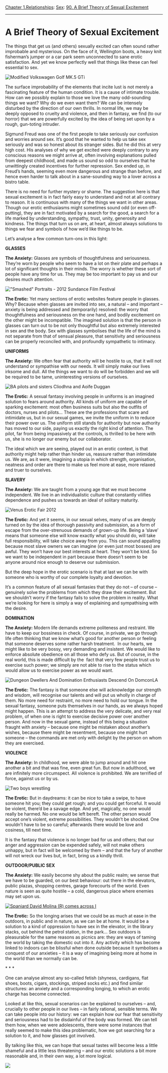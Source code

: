 [Chapter 1.Relationships](https://www.theschooloflife.com/thebookoflife/category/relationships/): [Sex](https://www.theschooloflife.com/thebookoflife/category/relationships/sex/): [90. A Brief Theory of Sexual Excitement](https://www.theschooloflife.com/thebookoflife/what-do-the-things-that-turn-us-on-mean-a-brief-theory-of-sexual-excitement/)

* * *

# A Brief Theory of Sexual Excitement

The things that get us (and others) sexually excited can often sound rather improbable and mysterious. On the face of it, Wellington boots, a heavy knit fisherman’s jumper or a car park seem unconnected to sane erotic satisfaction. And yet we know perfectly well that things like these can feel essential to sex.

![Modified Volkswagen Golf MK.5 GTi](https://www.theschooloflife.com/thebookoflife/wp-content/uploads/2014/09/car.jpg)

The surface improbability of the elements that incite lust is not merely a fascinating feature of the human condition. It is a cause of intimate trouble. How can we possibly explain to those we love the many odd-sounding things we want? Why do we even want them? We can be intensely disturbed by the direction of our own thrills. In normal life, we may be deeply opposed to cruelty and violence, and then in fantasy, we find (to our horror) that we are powerfully excited by the idea of being set upon by a rough, gun-toting intruder.

Sigmund Freud was one of the first people to take seriously our confusion and worries around sex. It’s good that he wanted to help us take sex seriously and was so honest about its stranger sides. But he did this at very high cost. His analyses of why we get excited were deeply contrary to any conscious reasons we might arrive at, often involving explanations pulled from deepest childhood, and made us sound so odd to ourselves that he unwittingly created incentives for further repression. Sex ended up, in Freud’s hands, seeming even more dangerous and strange than before, and hence even harder to talk about in a sane-sounding way to a lover across a bistro table.

There is no need for further mystery or shame. The suggestion here is that sexual excitement is in fact fairly easy to understand and not at all contrary to reason. It is continuous with many of the things we want in other areas. Though our erotic enthusiasms might sometimes sound odd (or even off-putting), they are in fact motivated by a search for the good, a search for a life marked by understanding, sympathy, trust, unity, generosity and kindness. The things that turn us on are, at heart, almost always solutions to things we fear and symbols of how we’d like things to be.

Let’s analyse a few common turn-ons in this light:

**GLASSES**

**The Anxiety:** Glasses are symbols of thoughtfulness and seriousness. They’re worn by people who seem to have a lot on their plate and perhaps a lot of significant thoughts in their minds. The worry is whether these sort of people have any time for us. They may be too important to pay us and our desires much attention.

!["Smashed" Portraits - 2012 Sundance Film Festival](https://www.theschooloflife.com/thebookoflife/wp-content/uploads/2014/09/glasses2.jpg)

**The Erotic:** Yet many sections of erotic websites feature people in glasses. Why? Because when glasses are invited into sex, a natural – and important – anxiety is being addressed and (temporarily) resolved: the worry that thoughtfulness and seriousness on the one hand, and bodily excitement on the other might be incompatible. The imagined solution is that the person in glasses can turn out to be not only thoughtful but also extremely interested in sex and the body. Sex with glasses symbolises that the life of the mind is not separate from that of sensual pleasure, that sensitivity and seriousness can be properly reconciled with, and profoundly sympathetic to intimacy.

**UNIFORMS**

**The Anxiety:** We often fear that authority will be hostile to us, that it will not understand or sympathise with our needs. It will simply make our lives irksome and dull. All the things we want to do will be forbidden and we will be required to be tame, uninteresting versions of ourselves.

![BA pilots and sisters Cliodhna and Aoife Duggan](https://www.theschooloflife.com/thebookoflife/wp-content/uploads/2014/10/BA-pilots.jpg)

**The Erotic:** A sexual fantasy involving people in uniforms is an imagined solution to fears around authority. All kinds of uniform are capable of sparking excitement: most often business suits but also the outfits of doctors, nurses and pilots… These are the professions that scare and intimidate us, but in our sexual games, we invite the uniform in to reduce their power over us. The uniform still stands for authority but now authority has moved to our side, paying us exactly the right kind of attention. The pilot, far from being impassively at the controls, is thrilled to be here with us, she is no longer our enemy but our collaborator.

The ideal which we are seeing, played out in an erotic context, is that authority might help rather than hinder us, reassure rather than intimidate us. We are, as it were, imagining a utopia in which strength, organisation, neatness and order are there to make us feel more at ease, more relaxed and truer to ourselves.

**SLAVERY**

**The Anxiety:** We are taught from a young age that we must become independent. We live in an individualistic culture that constantly vilifies dependence and pushes us towards an ideal of solitary maturity.

![Venus Erotic Fair 2012](https://www.theschooloflife.com/thebookoflife/wp-content/uploads/2014/09/rope.jpg)

**The Erotic:** And yet it seems, in our sexual selves, many of us are deeply turned on by the idea of thorough passivity and submission, as a form of escape from the over-strenuous demands of grown-up life. Being a ‘slave’ means that someone else will know exactly what you should do, will take full responsibility, will take choice away from you. This can sound appalling because most slave owners we can imagine (or even just most bosses) are awful. They won’t have our best interests at heart. They won’t be kind. So we want to be independent in part because there doesn’t seem to be anyone around nice enough to deserve our submission.

But the deep hope in the erotic scenario is that at last we can be with someone who is worthy of our complete loyalty and devotion.

It’s a common feature of all sexual fantasies that they do not – of course – genuinely solve the problems from which they draw their excitement. But we shouldn’t worry if the fantasy fails to solve the problem in reality. What we’re looking for here is simply a way of explaining and sympathising with the desire.

**DOMINATION**

**The Anxiety:** Modern life demands extreme politeness and restraint. We have to keep our bossiness in check. Of course, in private, we go through life often thinking that we know what’s good for another person or feeling that someone deserves some rather harsh treatment.&nbsp; In our hearts, we might like to be very bossy, very demanding and insistent. We would like to enforce absolute obedience on all those who defy us. But of course, in the real world, this is made difficult by the&nbsp; fact that very few people trust us to exercise such power; we simply are not able to rise to the status which would allow us to exercise power as we would want.

![Dungeon Dwellers And Domination Enthusiasts Descend On DomconLA](https://www.theschooloflife.com/thebookoflife/wp-content/uploads/2014/09/snm.jpg)

**The Erotic:** The fantasy is that someone else will acknowledge our strength and wisdom, will recognise our talents and will put us wholly in charge of them. No more need for restraint, no more need to hold our tongue. In the sexual fantasy, someone puts themselves in our hands, as we always hoped might happen. This is an attempt to address the very delicate, and very real problem, of when one is right to exercise decisive power over another person. And now in the sexual game, instead of this being a situation fraught with anxiety – because one might be mistaken about another’s wishes, because there might be resentment, because one might hurt someone – the commands are met only with delight by the person on whom they are exercised.

**VIOLENCE**

**The Anxiety:** In childhood, we were able to jump around and hit one another a bit and that was fine, even great fun. But now in adulthood, we are infinitely more circumspect. All violence is prohibited. We are terrified of force, against us or by us.

![Two boys wrestling](https://www.theschooloflife.com/thebookoflife/wp-content/uploads/2014/09/boysplaying.jpg)

**The Erotic:** But in daydreams: it can be nice to take a swipe, to have someone hit you; they could get rough; and you could get forceful. It would be violent, there’d be a savage edge. And yet, magically, no one would really be harmed. No one would be left bereft. The other person would accept one’s violent, extreme possibilities. They wouldn’t be shocked. One wouldn’t have to be so careful; afterwards there would be love and cosiness, till next time.

It is the fantasy that violence is no longer bad for us and others; that our anger and aggression can be expended safely, will not make others unhappy, but in fact will be welcomed by them – and that the fury of another will not wreck our lives but, in fact, bring us a kindly thrill.

**OUTDOOR/PUBLIC SEX**

**The Anxiety:** We easily become shy about the public realm; we sense that we have to be guarded, on our best behaviour: out there in the elevators, public plazas, shopping centres, garage forecourts of the world. Even nature is seen as quite hostile – a cold, dangerous place where enemies may set upon us.

[![Spaniard David Molina (R) comes across I](https://www.theschooloflife.com/thebookoflife/wp-content/uploads/2014/10/elevator1.jpg)](http://www.thebookoflife.org/wp-content/uploads/2014/10/elevator1.jpg)

**The Erotic:** So the longing arises that we could be as much at ease in the outdoors, in public and in nature, as we can be at home. It would be a solution to a kind of oppression to have sex in the elevator, in the library stacks, out behind the petrol station, in the park… Sex outdoors is pleasurable for the same reasons as picnics are: they are ways of taming the world by taking the domestic out into it. Any activity which has become linked to indoors can be blissful when done outside because it symbolises a conquest of our anxieties – it is a way of imagining being more at home in the world than we normally can be.

\* \* \*

One can analyse almost any so-called fetish (shyness, cardigans, flat shoes, boots, cigars, stockings, striped socks etc.) and find similar structures: an anxiety and a corresponding longing, to which an erotic charge has become connected.

Looked at like this, sexual scenarios can be explained to ourselves – and, crucially to other people in our lives – in fairly rational, sensible terms. We can take people into our history: we can explain how our fear that sensitivity and seriousness had to be disdainful of the body was formed. We can tell them how, when we were adolescents, there were some instances that really seemed to make this idea problematic, how we got searching for a solution to it, and how glasses got involved.

By talking like this, we can hope that sexual tastes will become less a little shameful and a little less threatening – and our erotic solutions a bit more reasonable and, in their own way, a lot more logical.

[![](https://img.youtube.com/vi/kzoLlL4mHlE/0.jpg)](https://www.youtube.com/embed/kzoLlL4mHlE '')
